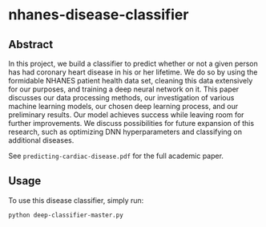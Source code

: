# nhanes-disease-classifier

## Abstract
In this project, we build a classifier to predict whether or not a given person has had coronary heart disease in his or her lifetime. We do so by using the formidable NHANES patient health data set, cleaning this data extensively for our purposes, and training a deep neural network on it. This paper discusses our data processing methods, our investigation of various machine learning models, our chosen deep learning process, and our preliminary results. Our model achieves success while leaving room for further improvements. We discuss possibilities for future expansion of this research, such as optimizing DNN hyperparameters and classifying on additional diseases.

See `predicting-cardiac-disease.pdf` for the full academic paper.

## Usage
To use this disease classifier, simply run:
```
python deep-classifier-master.py
```
